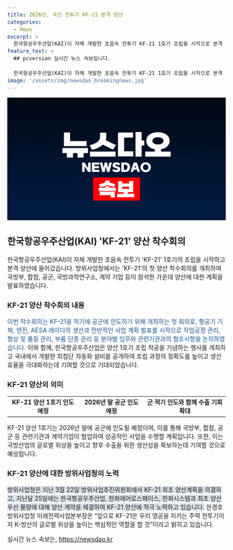```yaml
---
title: 2026년, 국산 전투기 KF-21 본격 양산
categories:
  - News
excerpt: >
  한국항공우주산업(KAI)이 자체 개발한 초음속 전투기 KF-21 1호기 조립을 시작으로 본격 양산에 돌입했다. 이는 공군에 인도하기 위한 첫 회의로, 생산 및 사업 계획 발표 및 협조사항을 논의했다. 양산에 앞서 자동화 설비를 소개하며 생산성 향상과 제작기간 단축에 기여할 것으로 기대되며, 이로써 군 적기 인도 및 향후 수출을 향한 생산성 향상을 기대하고 있다. 결과적으로 KF-21은 국방의 주력 전투기로서의 역할을 수행하게 될 것이라고 방위사업청 본부장은 밝혔다.
feature_text: >
  ## pcversion 실시간 뉴스 속보입니다.

  한국항공우주산업(KAI)이 자체 개발한 초음속 전투기 KF-21 1호기 조립을 시작으로 본격 양산에 돌입했다. 이는 공군에 인도하기 위한 첫 회의로, 생산 및 사업 계획 발표 및 협조사항을 논의했다. 양산에 앞서 자동화 설비를 소개하며 생산성 향상과 제작기간 단축에 기여할 것으로 기대되며, 이로써 군 적기 인도 및 향후 수출을 향한 생산성 향상을 기대하고 있다. 결과적으로 KF-21은 국방의 주력 전투기로서의 역할을 수행하게 될 것이라고 방위사업청 본부장은 밝혔다.
image: '/assets/img/newsdao_breakingnews.jpg'
---
```


<p><img src="/assets/img/newsdao_breakingnews.jpg" alt="pcversion 속보" /></p>

<h2 data-ke-size="size26">한국항공우주산업(KAI) 'KF-21' 양산 착수회의</h2>

<p data-ke-size="size16">한국항공우주산업(KAI)이 자체 개발한 초음속 전투기 'KF-21' 1호기의 조립을 시작하고 본격 양산에 들어갔습니다. 방위사업청에서는 'KF-21'의 첫 양산 착수회의를 개최하여 국방부, 합참, 공군, 국방과학연구소, 계약 기업 등이 참석한 가운데 양산에 대한 계획을 발표하였습니다.</p>

<h3 data-ke-size="size24">KF-21 양산 착수회의 내용</h3>

<p data-ke-size="size16"><span style="color: #1a5490;">이번 착수회의는 KF-21을 적기에 공군에 인도하기 위해 개최하는 첫 회의로, 항공기 기체, 엔진, AESA 레이다의 생산과 전반적인 사업 계획 발표를 시작으로 작업공정 관리, 형상 및 품질 관리, 부품 단종 관리 등 분야별 임무와 관련기관과의 협조사항을 논의하였습니다.</span> 이와 함께, 한국항공우주산업은 양산 1호기 조립 착공을 기념하는 행사를 개최하고 국내에서 개발한 최첨단 자동화 설비를 공개하여 조립 과정의 정확도를 높이고 생산 효율을 극대화하는데 기여할 것으로 기대되었습니다.</p>

<h3 data-ke-size="size24">KF-21 양산의 의미</h3>

<table>
  <tbody>
    <tr>
      <td style="text-align: center; height: 17px;"><b>KF-21 양산 1호기 인도 예정</b></td>
      <td style="text-align: center; height: 17px;"><b>2026년 말 공군 인도 예정</b></td>
      <td style="text-align: center; height: 17px;"><b>군 적기 인도와 함께 수출 기회 확대</b></td>
    </tr>
  </tbody>
</table>

<p data-ke-size="size16">KF-21 양산 1호기는 2026년 말에 공군에 인도될 예정이며, 이를 통해 국방부, 합참, 공군 등 관련기관과 계약기업이 협업하여 성공적인 사업을 수행할 계획입니다. 또한, 이는 국방산업의 글로벌 위상을 높이고 향후 수출을 위한 생산성을 확보하는데 기여할 것으로 예상됩니다.</p>

<h3 data-ke-size="size24">KF-21 양산에 대한 방위사업청의 노력</h3>

<p data-ke-size="size16"><span style="background-color: #21538527;">방위사업청은 지난 3월 22일 방위사업추진위원회에서 KF-21 최초 양산계획을 의결하고, 지난달 25일에는 한국항공우주산업, 한화에어로스페이스, 한화시스템과 최초 양산 우선 물량에 대해 양산 계약을 체결하여 KF-21 양산에 적극 노력하고 있습니다.</span> 한경호 방위사업청 미래전력사업본부장은 “앞으로 KF-21은 우리 영공을 지키는 주력 전투기이자 K-방산의 글로벌 위상을 높이는 핵심적인 역할을 할 것”이라고 밝히고 있습니다.</p>
실시간 뉴스 속보는, <a href="https://newsdao.kr" rel="dofollow">https://newsdao.kr</a>


